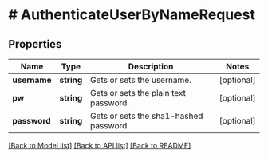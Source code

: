 # # AuthenticateUserByNameRequest

## Properties

Name | Type | Description | Notes
------------ | ------------- | ------------- | -------------
**username** | **string** | Gets or sets the username. | [optional]
**pw** | **string** | Gets or sets the plain text password. | [optional]
**password** | **string** | Gets or sets the sha1-hashed password. | [optional]

[[Back to Model list]](../../README.md#models) [[Back to API list]](../../README.md#endpoints) [[Back to README]](../../README.md)
